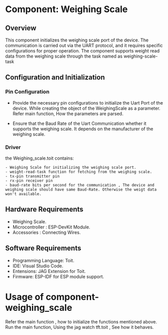 # Component: Weighing Scale

## Overview

This component initializes the weighing scale port of the device. The communication is carried out via the UART protocol, and it requires specific configurations for proper operation. The component supports weight read data from the weighing scale through the task named as weighing-scale-task



## Configuration and Initialization

### Pin Configuration

- Provide the necessary pin configurations to initialize the Uart Port of the device. While creating the object of the WeighingScale as a parameter. Refer main function, How the parameters are parsed.

- Ensure that the Baud Rate of the Uart Communication whether it supports the weighing scale. It depends on the manufacturer of the weighing scale.


### Driver

the Weighing_scale.toit contains:
   
    - Weighing Scale for initializing the weighing scale port.
    - weight-read-task function for fetching from the weighing scale.
    - tx-pin transmitter pin 
    - rx-pin receiver pin
    - baud-rate bits per second for the communication , The device and weighing scale should have same Baud-Rate. Otherwise the weigt data won't available.

## Hardware Requirements

 - Weighing Scale.
 - Microcontroller : ESP-DevKit Module.
 - Accessories : Connecting Wires.


## Software Requirements

 - Programming Language: Toit.
 - IDE: Visual Studio Code.
 - Entensions: JAG Extension for Toit.
 - Firmware: ESP-IDF for ESP module support.

# Usage of component-weighing_scale

Refer the main function , how to initialize the functions mentioned above.
Run the main function, Using the jag watch tft.toit , See how it behaves. 